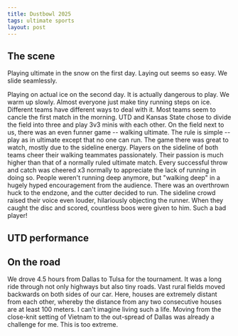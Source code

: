 ```yaml
---
title: Dustbowl 2025
tags: ultimate sports
layout: post
---
```


## The scene

Playing ultimate in the snow on the first day.
Laying out seems so easy. We slide seamlessly.

Playing on actual ice on the second day. It is actually dangerous to play. We
warm up slowly. Almost everyone just make tiny running steps on ice.
Different teams have different ways to deal with it. Most teams seem to cancle
the first match in the morning. UTD and Kansas State chose to divide the field
into three and play 3v3 minis with each other. On the field next to us, there
was an even funner game -- walking ultimate. The rule is simple -- play as in
ultimate except that no one can run. The game there was great to watch, mostly
due to the sideline energy. Players on the sideline of both teams cheer their
walking teammates passionately. Their passion is much higher than that of
a normally ruled ultimate match. Every successful throw and catch was cheered
x3 normally to appreciate the lack of running in doing so. People weren't
running deep anymore, but "walking deep" in a hugely hyped encouragement from
the audience. There was an overthrown huck to the endzone, and the cutter
decided to run. The sideline crowd raised their voice even louder, hilariously
objecting the runner. When they caught the disc and scored, countless boos were
given to him. Such a bad player!

## UTD performance



## On the road

We drove 4.5 hours from Dallas to Tulsa for the tournament. It was a long ride
through not only highways but also tiny roads. Vast rural fields moved backwards on both sides of our car. Here, houses are extremely distant from each other, whereby the distance from any two consecutive houses are at least 100 meters. I can't imagine living such a life. Moving from the close-knit setting of Vietnam to the out-spread of Dallas was already a challenge for me. This is too extreme.


